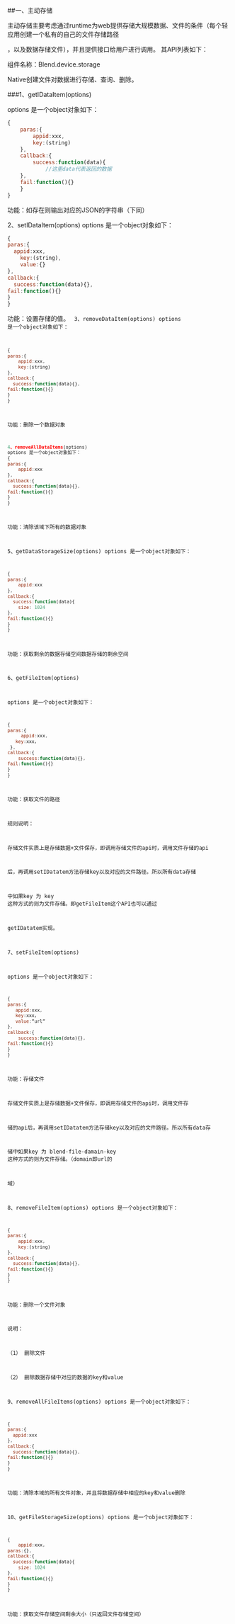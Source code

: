 ##一、主动存储

主动存储主要考虑通过runtime为web提供存储大规模数据、文件的条件（每个轻应用创建一个私有的自己的文件存储路径

，以及数据存储文件），并且提供接口给用户进行调用。 其API列表如下：

组件名称：Blend.device.storage 

Native创建文件对数据进行存储、查询、删除。

###1、getIDataItem(options)

options 是一个object对象如下：
```javascript
{
	paras:{
		appid:xxx,
		key:(string)
	},
	callback:{
		success:function(data){
			//这里data代表返回的数据
	},
	fail:function(){}
	}
}
```
功能：如存在则输出对应的JSON的字符串（下同）

2、setIDataItem(options)
options 是一个object对象如下：
```javascript
{
paras:{
  appid:xxx,
	key:(string),
    value:{}
},
callback:{
  success:function(data){},
fail:function(){}
}
}
```
功能：设置存储的值。
<code>
3、removeDataItem(options)
options 是一个object对象如下：
```javascript
{
paras:{
	appid:xxx,
	key:(string)
},
callback:{
  success:function(data){},
fail:function(){}
}
}
```
功能：删除一个数据对象
```javascript
4、removeAllDataItems(options)
options 是一个object对象如下：
{
paras:{
	appid:xxx
},
callback:{
  success:function(data){},
fail:function(){}
}
}
```
功能：清除该域下所有的数据对象

5、getDataStorageSize(options)
options 是一个object对象如下：
```javascript
{
paras:{
	appid:xxx
},
callback:{
  success:function(data){
    size: 1024 
},
fail:function(){}
}
}
```
功能：获取剩余的数据存储空间数据存储的剩余空间

6、getFileItem(options)

options 是一个object对象如下：
```javascript
{
paras:{
	 appid:xxx,
   key:xxx，
 },
callback:{
    success:function(data){},
fail:function(){}
}
}
```
功能：获取文件的路径

规则说明：

存储文件实质上是存储数据+文件保存，即调用存储文件的api时，调用文件存储的api

后，再调用setIDatatem方法存储key以及对应的文件路径。所以所有data存储

中如果key 为 key  这种方式的则为文件存储。即getFileItem这个API也可以通过

getIDatatem实现。


7、setFileItem(options)

options 是一个object对象如下：
```javascript
{
paras:{
   appid:xxx,
   key:xxx，
   value:”url”
},
callback:{
    success:function(data){},
fail:function(){}
}
}
```
功能：存储文件

存储文件实质上是存储数据+文件保存，即调用存储文件的api时，调用文件存

储的api后，再调用setIDatatem方法存储key以及对应的文件路径。所以所有data存

储中如果key 为  blend-file-damain-key  这种方式的则为文件存储。（domain即url的

域）

8、removeFileItem(options)
options 是一个object对象如下：
```javascript
{
paras:{
	appid:xxx,
	key:(string)
},
callback:{
  success:function(data){},
fail:function(){}
}
}
```
功能：删除一个文件对象

说明：

（1）	删除文件

（2）	删除数据存储中对应的数据的key和value

9、removeAllFileItems(options)
options 是一个object对象如下：
```javascript
{
paras:{
  appid:xxx
},
callback:{
  success:function(data){},
fail:function(){}
}
}
```
功能：清除本域的所有文件对象，并且将数据存储中相应的key和value删除

10、getFileStorageSize(options)
options 是一个object对象如下：
```javascript
{
	appid:xxx,
paras:{},
callback:{
  success:function(data){
    size: 1024 
},
fail:function(){}
}
}
```
功能：获取文件存储空间剩余大小（只返回文件存储空间）
